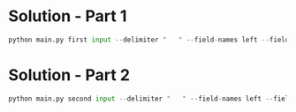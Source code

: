 
# Solution - Part 1

```python
python main.py first input --delimiter "   " --field-names left --field-names right
```

# Solution - Part 2

```python
python main.py second input --delimiter "   " --field-names left --field-names right
```
